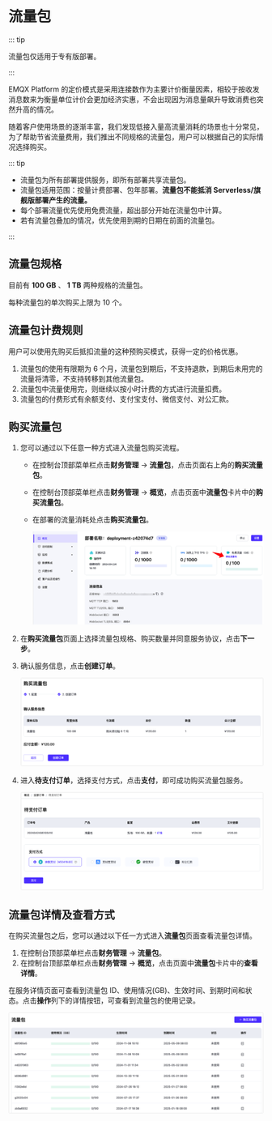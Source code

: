 # 流量包

::: tip

流量包仅适用于专有版部署。

:::

EMQX Platform 的定价模式是采用连接数作为主要计价衡量因素，相较于按收发消息数来为衡量单位计价会更加经济实惠，不会出现因为消息量飙升导致消费也突然升高的情况。

随着客户使用场景的逐渐丰富，我们发现低接入量高流量消耗的场景也十分常见，为了帮助节省流量费用，我们推出不同规格的流量包，用户可以根据自己的实际情况选择购买。

::: tip

* 流量包为所有部署提供服务，即所有部署共享流量包。
* 流量包适用范围：按量计费部署、包年部署。<strong>流量包不能抵消 Serverless/旗舰版部署产生的流量。</strong>
* 每个部署流量优先使用免费流量，超出部分开始在流量包中计算。
* 若有流量包叠加的情况，优先使用到期的日期在前面的流量包。

:::

## 流量包规格

目前有 **100 GB** 、 **1 TB** 两种规格的流量包。

每种流量包的单次购买上限为 10 个。

## 流量包计费规则

用户可以使用先购买后抵扣流量的这种预购买模式，获得一定的价格优惠。

1. 流量包的使用有限期为 6 个月，流量包到期后，不支持退款，到期后未用完的流量将清零，不支持转移到其他流量包。
2. 流量包中流量使用完，则继续以按小时计费的方式进行流量扣费。
3. 流量包的付费形式有余额支付、支付宝支付、微信支付、对公汇款。

## 购买流量包

1. 您可以通过以下任意一种方式进入流量包购买流程。

   - 在控制台顶部菜单栏点击**财务管理** -> **流量包**，点击页面右上角的**购买流量包**。

   - 在控制台顶部菜单栏点击**财务管理** -> **概览**，点击页面中**流量包**卡片中的**购买流量包**。

   - 在部署的流量消耗处点击**购买流量包**。

     <img src="./_assets/traffic-pack-open-2.png" alt="vas-traffic-pack" style="zoom:80%;" />

2. 在**购买流量包**页面上选择流量包规格、购买数量并同意服务协议，点击**下一步**。

3. 确认服务信息，点击**创建订单**。

   <img src="./_assets/traffic-pack-info.png" alt="vas-traffic-pack" style="zoom:80%;" />

4. 进入**待支付订单**，选择支付方式，点击**支付**，即可成功购买流量包服务。

   <img src="./_assets/traffic-pack-pay.png" alt="vas-traffic-pack" style="zoom:80%;" />

## 流量包详情及查看方式

在购买流量包之后，您可以通过以下任一方式进入**流量包**页面查看流量包详情。

1. 在控制台顶部菜单栏点击**财务管理** -> **流量包**。
2. 在控制台顶部菜单栏点击**财务管理** -> **概览**，点击页面中**流量包**卡片中的**查看详情**。

在服务详情页面可查看到流量包 ID、使用情况(GB)、生效时间、到期时间和状态。点击**操作**列下的详情按钮，可查看到流量包的使用记录。

![vas-traffic-pack](./_assets/traffic-pack-details-1.png)

